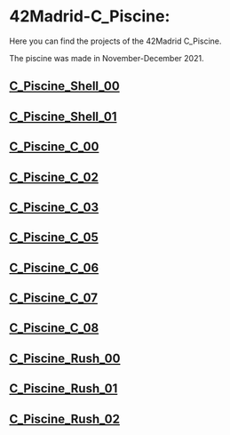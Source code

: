 # 42Madrid-C_Piscine:

Here you can find the projects of the 42Madrid C_Piscine.

The piscine was made in November-December 2021.

## [C_Piscine_Shell_00](https://github.com/Jkutkut/42Madrid-C_Piscine_Shell_00)
## [C_Piscine_Shell_01](https://github.com/Jkutkut/42Madrid-C_Piscine_Shell_01)
## [C_Piscine_C_00](https://github.com/Jkutkut/42Madrid-C_Piscine_C_00)
## [C_Piscine_C_02](https://github.com/Jkutkut/42Madrid-C_Piscine_C_02)
## [C_Piscine_C_03](https://github.com/Jkutkut/42Madrid-C_Piscine_C_03)
## [C_Piscine_C_05](https://github.com/Jkutkut/42Madrid-C_Piscine_C_05)
## [C_Piscine_C_06](https://github.com/Jkutkut/42Madrid-C_Piscine_C_06)
## [C_Piscine_C_07](https://github.com/Jkutkut/42Madrid-C_Piscine_C_07)
## [C_Piscine_C_08](https://github.com/Jkutkut/42Madrid-C_Piscine_C_08)
<!-- ## [C_Piscine_C_09](https://github.com/Jkutkut/42Madrid-C_Piscine_C_09)
## [C_Piscine_C_10](https://github.com/Jkutkut/42Madrid-C_Piscine_C_10)
## [C_Piscine_C_12](https://github.com/Jkutkut/42Madrid-C_Piscine_C_12)
## [C_Piscine_C_13](https://github.com/Jkutkut/42Madrid-C_Piscine_C_13) -->
## [C_Piscine_Rush_00](https://github.com/Jkutkut/42Madrid-C_Piscine_Rush_00)
## [C_Piscine_Rush_01](https://github.com/Jkutkut/42Madrid-C_Piscine_Rush_01)
## [C_Piscine_Rush_02](https://github.com/Jkutkut/42Madrid-C_Piscine_Rush_02)
<!-- ## [C_Piscine_Bsq](https://github.com/Jkutkut/42Madrid-C_Piscine_Bsq) -->